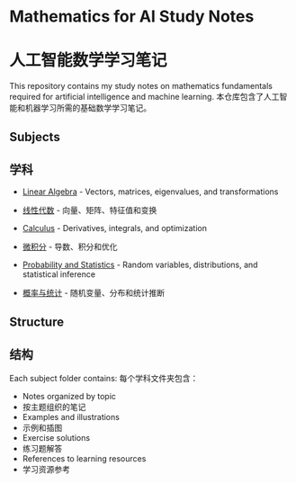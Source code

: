 # Mathematics for AI Study Notes
# 人工智能数学学习笔记

This repository contains my study notes on mathematics fundamentals required for artificial intelligence and machine learning.
本仓库包含了人工智能和机器学习所需的基础数学学习笔记。

## Subjects
## 学科

- [Linear Algebra](./LinearAlgebra/) - Vectors, matrices, eigenvalues, and transformations
- [线性代数](./LinearAlgebra/) - 向量、矩阵、特征值和变换

- [Calculus](./Calculus/) - Derivatives, integrals, and optimization
- [微积分](./Calculus/) - 导数、积分和优化

- [Probability and Statistics](./ProbabilityAndStatistics/) - Random variables, distributions, and statistical inference
- [概率与统计](./ProbabilityAndStatistics/) - 随机变量、分布和统计推断

## Structure
## 结构

Each subject folder contains:
每个学科文件夹包含：
- Notes organized by topic
- 按主题组织的笔记
- Examples and illustrations
- 示例和插图
- Exercise solutions
- 练习题解答
- References to learning resources
- 学习资源参考
